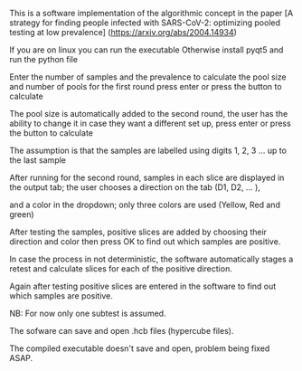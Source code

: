 
This is a software implementation of the algorithmic concept in the paper [A strategy for finding people infected with SARS-CoV-2: optimizing pooled testing at low prevalence] (https://arxiv.org/abs/2004.14934)

If you are on linux you can run the executable
Otherwise install pyqt5 and run the python file

Enter the number of samples and the prevalence to calculate the pool size and number of pools for the first round
press enter or press the button to calculate

The pool size is automatically added to the second round, the user has the ability to change it in case they want
a different set up, press enter or press the button to calculate

The assumption is that the samples are labelled using digits 1, 2, 3 ... up to the last sample

After running for the second round, samples in each slice are displayed in the output tab; the user chooses a direction on the tab (D1, D2, ... ), 

and a color in the dropdown; only three colors are used (Yellow, Red and green)

After testing the samples, positive slices are added by choosing their direction and color then press OK to find out which samples are positive.

In case the process in not deterministic, the software automatically stages a retest and calculate slices for each of the positive direction.

Again after testing positive slices are entered in the software to find out which samples are positive.

NB: For now only one subtest is assumed.
    
The sofware can save and open .hcb files (hypercube files). 

The compiled executable doesn't save and open, problem being fixed ASAP.


